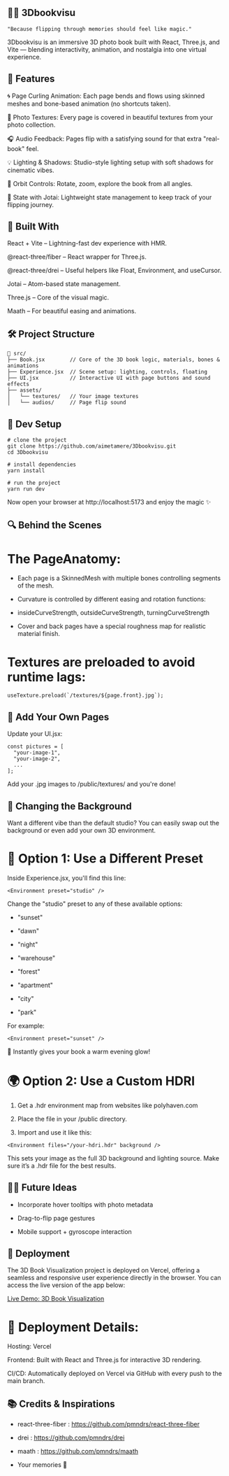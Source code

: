 ## 📖✨ 3Dbookvisu
    
    "Because flipping through memories should feel like magic."

3Dbookvisu is an immersive 3D photo book built with React, Three.js, and Vite — blending interactivity, animation, and nostalgia into one virtual experience.

## 🚀 Features

🌀 Page Curling Animation: Each page bends and flows using skinned meshes and bone-based animation (no shortcuts taken).

🌄 Photo Textures: Every page is covered in beautiful textures from your photo collection.

🎧 Audio Feedback: Pages flip with a satisfying sound for that extra "real-book" feel.

💡 Lighting & Shadows: Studio-style lighting setup with soft shadows for cinematic vibes.

🧭 Orbit Controls: Rotate, zoom, explore the book from all angles.

🧠 State with Jotai: Lightweight state management to keep track of your flipping journey.

## 🧱 Built With

React + Vite – Lightning-fast dev experience with HMR.

@react-three/fiber – React wrapper for Three.js.

@react-three/drei – Useful helpers like Float, Environment, and useCursor.

Jotai – Atom-based state management.

Three.js – Core of the visual magic.

Maath – For beautiful easing and animations.

## 🛠️ Project Structure

```
📁 src/
├── Book.jsx        // Core of the 3D book logic, materials, bones & animations
├── Experience.jsx  // Scene setup: lighting, controls, floating
├── UI.jsx          // Interactive UI with page buttons and sound effects
├── assets/
│   └── textures/   // Your image textures
│   └── audios/     // Page flip sound
```

## 🧪 Dev Setup

```
# clone the project
git clone https://github.com/aimetamere/3Dbookvisu.git
cd 3Dbookvisu

# install dependencies
yarn install

# run the project
yarn run dev

```
Now open your browser at http://localhost:5173 and enjoy the magic ✨

## 🔍 Behind the Scenes

# The PageAnatomy:

* Each page is a SkinnedMesh with multiple bones controlling segments of the mesh.

* Curvature is controlled by different easing and rotation functions:

* insideCurveStrength, outsideCurveStrength, turningCurveStrength

* Cover and back pages have a special roughness map for realistic material finish.

# Textures are preloaded to avoid runtime lags:

```
useTexture.preload(`/textures/${page.front}.jpg`);
```

## 🌈 Add Your Own Pages

Update your UI.jsx:
```
const pictures = [
  "your-image-1",
  "your-image-2",
  ...
];
```
Add your .jpg images to /public/textures/ and you're done!

## 🌌 Changing the Background

Want a different vibe than the default studio? You can easily swap out the background or even add your own 3D environment.

# 🔁 Option 1: Use a Different Preset

Inside Experience.jsx, you'll find this line:

```
<Environment preset="studio" />
```
Change the "studio" preset to any of these available options:

* "sunset"

* "dawn"

* "night"

* "warehouse"

* "forest"

* "apartment"

* "city"

* "park"

For example:
```
<Environment preset="sunset" />
```
📸 Instantly gives your book a warm evening glow!

# 🌍 Option 2: Use a Custom HDRI

1. Get a .hdr environment map from websites like polyhaven.com

2. Place the file in your /public directory.

3. Import and use it like this:

```
<Environment files="/your-hdri.hdr" background />

```
This sets your image as the full 3D background and lighting source. Make sure it’s a .hdr file for the best results.

## 🧙‍♂️ Future Ideas

* Incorporate hover tooltips with photo metadata

* Drag-to-flip page gestures

* Mobile support + gyroscope interaction

## 🚀 Deployment

The 3D Book Visualization project is deployed on Vercel, offering a seamless and responsive user experience directly in the browser. You can access the live version of the app below:

[Live Demo: 3D Book Visualization](https://3-dbookvisu-b3m3xt7ww-nicolas-projects-93e9a5a9.vercel.app/)

# 🔧 Deployment Details:

Hosting: Vercel

Frontend: Built with React and Three.js for interactive 3D rendering.

CI/CD: Automatically deployed on Vercel via GitHub with every push to the main branch.

## 📚 Credits & Inspirations

* react-three-fiber : https://github.com/pmndrs/react-three-fiber

* drei : https://github.com/pmndrs/drei

* maath : https://github.com/pmndrs/maath

* Your memories 📸
